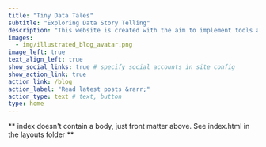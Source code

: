 ```yaml
---
title: "Tiny Data Tales"
subtitle: "Exploring Data Story Telling"
description: "This website is created with the aim to implement tools and techniques required for effective presentation of stories using data. The main tools used are [GNU Emacs](https://www.gnu.org/software/emacs/), [R](https://www.r-project.org/about.html), [Org Mode](https://orgmode.org/) and [RStudio](https://www.rstudio.com/). Since this website is used to explore and learn these tools, there is a possibility of mistakes. You are most welcome to point these out. You can connect to me via [twitter](https://twitter.com/sarika_jnu)."
images:
  - img/illustrated_blog_avatar.png
image_left: true
text_align_left: true
show_social_links: true # specify social accounts in site config
show_action_link: true
action_link: /blog
action_label: "Read latest posts &rarr;"
action_type: text # text, button
type: home
---
```


** index doesn't contain a body, just front matter above.
See index.html in the layouts folder **

